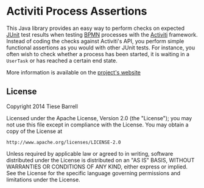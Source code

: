 # Activiti Process Assertions
This Java library provides an easy way to perform checks on expected [JUnit][linkJUnit] test results when testing [BPMN][linkBpmn] processes with the [Activiti][linkActiviti] framework. Instead of coding the checks against Activiti's API, you perform simple functional assertions as you would with other JUnit tests. For instance, you often wish to check whether a process has been started, it is waiting in a `UserTask` or has reached a certain end state.

More information is available on the [project's website][linkProject]

## License
Copyright 2014 Tiese Barrell

Licensed under the Apache License, Version 2.0 (the "License");
you may not use this file except in compliance with the License.
You may obtain a copy of the License at

    http://www.apache.org/licenses/LICENSE-2.0

Unless required by applicable law or agreed to in writing, software
distributed under the License is distributed on an "AS IS" BASIS,
WITHOUT WARRANTIES OR CONDITIONS OF ANY KIND, either express or implied.
See the License for the specific language governing permissions and
limitations under the License.

[linkJUnit]: https://github.com/junit-team/junit "JUnit test framework"
[linkActiviti]: http://activiti.org/ "Activiti"
[linkBpmn]: http://bpmn.org "Business Process Model and Notation"
[linkProject]: http://toxos.org/activiti-process-assertions/ "Activiti Process Assertions project website"
